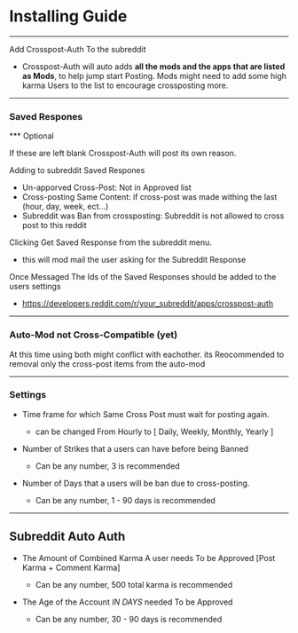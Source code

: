 # Installing Guide
---
Add Crosspost-Auth To the subreddit
- Crosspost-Auth will auto adds **all the mods and the apps that are listed as Mods**, to help jump start Posting. Mods might need to add some high karma Users to the list to encourage crossposting more.

---
### Saved Respones
*** Optional

If these are left blank Crosspost-Auth will post its own reason. 

Adding to subreddit Saved Respones
- Un-apporved Cross-Post: Not in Approved list
- Cross-posting Same Content: if cross-post was made withing the last (hour, day, week, ect...)
- Subreddit was Ban from crossposting: Subreddit is not allowed to cross post to this reddit

Clicking Get Saved Response from the subreddit menu. 
- this will mod mail the user asking for the Subreddit Response

Once Messaged The Ids of the Saved Responses should be added to the users settings 
- https://developers.reddit.com/r/your_subreddit/apps/crosspost-auth

---
### Auto-Mod not Cross-Compatible (yet)
At this time using both might conflict with eachother. its Reocommended to removal only the cross-post items from the auto-mod

---
### Settings
- Time frame for which Same Cross Post must wait for posting again.
    - can be changed From Hourly to [ Daily, Weekly, Monthly, Yearly ]

- Number of Strikes that a users can have before being Banned
    - Can be any number, 3 is recommended

- Number of Days that a users will be ban due to cross-posting.
    - Can be any number, 1 - 90 days is recommended

--- 

## Subreddit Auto Auth 
- The Amount of Combined Karma A user needs To be Approved [Post Karma + Comment Karma]
    - Can be any number, 500 total karma is recommended

- The Age of the Account *IN DAYS* needed To be Approved
    - Can be any number, 30 - 90 days is recommended
